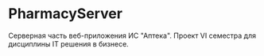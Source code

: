 # PharmacyServer
Серверная часть веб-приложения ИС "Аптека". Проект VI семестра для дисциплины IT решения в бизнесе.
